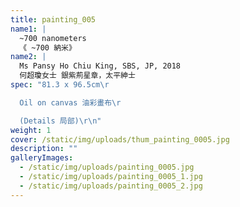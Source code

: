 ```yaml
---
title: painting_005
name1: |
  ~700 nanometers
  《 ~700 納米》
name2: |
  Ms Pansy Ho Chiu King, SBS, JP, 2018
  何超瓊女士 銀紫荊星章，太平紳士
spec: "81.3 x 96.5cm\r

  Oil on canvas 油彩畫布\r

  (Details 局部)\r\n"
weight: 1
cover: /static/img/uploads/thum_painting_0005.jpg
description: ""
galleryImages:
  - /static/img/uploads/painting_0005.jpg
  - /static/img/uploads/painting_0005_1.jpg
  - /static/img/uploads/painting_0005_2.jpg
---
```

